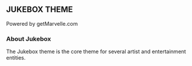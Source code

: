 ## JUKEBOX THEME    

Powered by getMarvelle.com 

### About Jukebox

The Jukebox theme is the core theme for several artist and entertainment entities.